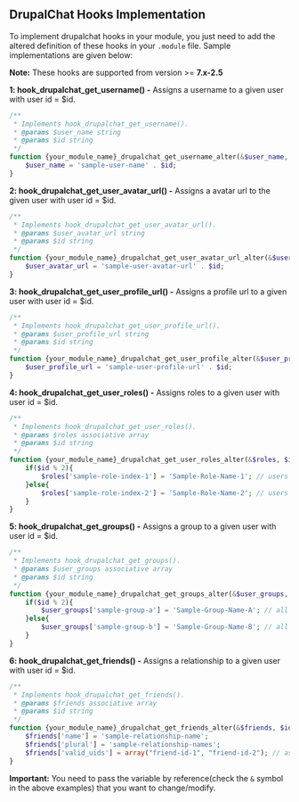 ## DrupalChat Hooks Implementation
To implement drupalchat hooks in your module, you just need to add the altered definition of these hooks in your `.module` file. Sample implementations are given below:

**Note:** These hooks are supported from version >= **7.x-2.5**

**1: hook_drupalchat_get_username() -** Assigns a username to a given user with user id = $id.  

```php
/**
 * Implements hook_drupalchat_get_username().
 * @params $user_name string 
 * @params $id string
 */
function {your_module_name}_drupalchat_get_username_alter(&$user_name, $id){ 
    $user_name = 'sample-user-name' . $id; 
}
```

**2: hook_drupalchat_get_user_avatar_url() -** Assigns a avatar url to the given user with user id = $id.

```php
/**
 * Implements hook_drupalchat_get_user_avatar_url().
 * @params $user_avatar_url string 
 * @params $id string
 */
function {your_module_name}_drupalchat_get_user_avatar_url_alter(&$user_avatar_url, $id){ 
    $user_avatar_url = 'sample-user-avatar-url' . $id; 
}
```
**3: hook_drupalchat_get_user_profile_url() -** Assigns a profile url to a given user with user id = $id.

```php
/**
 * Implements hook_drupalchat_get_user_profile_url(). 
 * @params $user_profile_url string 
 * @params $id string
 */
function {your_module_name}_drupalchat_get_user_profile_alter(&$user_profile_url, $id){ 
    $user_profile_url = 'sample-user-profile-url' . $id;
}
```

**4: hook_drupalchat_get_user_roles() -** Assigns roles to a given user with user id = $id.

```php
/**
 * Implements hook_drupalchat_get_user_roles().
 * @params $roles associative array 
 * @params $id string
 */
function {your_module_name}_drupalchat_get_user_roles_alter(&$roles, $id){ 
    if($id % 2){
        $roles['sample-role-index-1'] = 'Sample-Role-Name-1'; // users with odd user id have Sample-Role-1;
    }else{
        $roles['sample-role-index-2'] = 'Sample-Role-Name-2'; // users with even user id have Sample-Role-2;
    }
}
```

**5: hook_drupalchat_get_groups() -** Assigns a group to a given user with user id = $id.

```php
/**
 * Implements hook_drupalchat_get_groups().
 * @params $user_groups associative array 
 * @params $id string
 */
function {your_module_name}_drupalchat_get_groups_alter(&$user_groups, $id){ 
    if($id % 2){
        $user_groups['sample-group-a'] = 'Sample-Group-Name-A'; // all users with odd user id belongs to this group.
    }else{
        $user_groups['sample-group-b'] = 'Sample-Group-Name-B'; // all users with even user id belongs to this group.
    }
}
```

**6: hook_drupalchat_get_friends() -** Assigns a relationship to a given user with user id = $id.

```php
/**
 * Implements hook_drupalchat_get_friends().
 * @params $friends associative array 
 * @params $id string
 */
function {your_module_name}_drupalchat_get_friends_alter(&$friends, $id){ 
    $friends['name'] = 'sample-relationship-name';
    $friends['plural'] = 'sample-relationship-names';
    $friends['valid_uids'] = array("friend-id-1", "friend-id-2"); // assign user ids of friends of user with id = $id.
}
```

**Important:** You need to pass the variable by reference(check the `&` symbol in the above examples) that you want to change/modify.